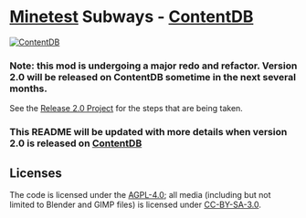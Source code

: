 # [Minetest](https://minetest.net/) Subways - [ContentDB](https://content.minetest.net/packages/sylvester_kruin/subways/)

[![ContentDB](https://content.minetest.net/packages/sylvester_kruin/subways/shields/downloads/)](https://content.minetest.net/packages/sylvester_kruin/subways/)

### Note: this mod is undergoing a major redo and refactor. Version 2.0 will be released on ContentDB sometime in the next several months.

See the [Release 2.0 Project](https://github.com/users/SamMatzko/projects/1) for the steps that are being taken.

### This README will be updated with more details when version 2.0 is released on [ContentDB](https://content.minetest.net)

## Licenses
The code is licensed under the [AGPL-4.0](https://github.com/SamMatzko/minetest-subways/blob/master/LICENSE.txt); all media (including but not limited to Blender and GIMP files) is licensed under [CC-BY-SA-3.0](http://creativecommons.org/licenses/by-sa/3.0/).
